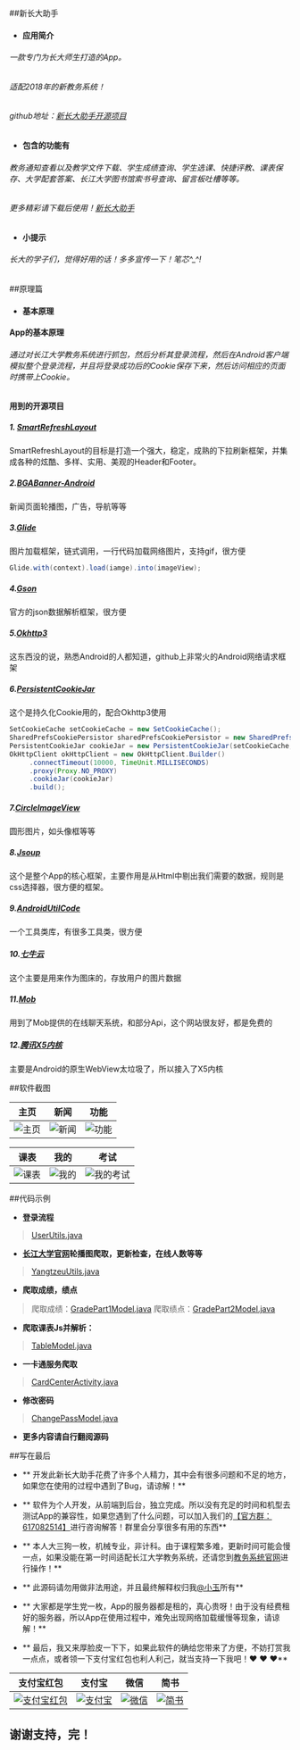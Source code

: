 ##新长大助手

- #### 应用简介
###### 一款专门为长大师生打造的App。
###### 适配2018年的新教务系统！
###### github地址：[新长大助手开源项目](https://github.com/xiaoyvyv/YangtzeuApp "新长大助手")

- #### 包含的功能有
###### 教务通知查看以及教学文件下载、学生成绩查询、学生选课、快捷评教、课表保存、大学配套答案、长江大学图书馆索书号查询、留言板吐槽等等。
###### 更多精彩请下载后使用！[新长大助手](https://www.coolapk.com/apk/172018 "新长大助手")

- #### 小提示
###### 长大的学子们，觉得好用的话！多多宣传一下！笔芯^_^!

##原理篇
- #### 基本原理
**App的基本原理**
###### 通过对长江大学教务系统进行抓包，然后分析其登录流程，然后在Android客户端模拟整个登录流程，并且将登录成功后的Cookie保存下来，然后访问相应的页面时携带上Cookie。
**用到的开源项目**
##### 1. [SmartRefreshLayout](https://github.com/scwang90/SmartRefreshLayout "SmartRefreshLayout")
SmartRefreshLayout的目标是打造一个强大，稳定，成熟的下拉刷新框架，并集成各种的炫酷、多样、实用、美观的Header和Footer。
##### 2.[BGABanner-Android](https://github.com/bingoogolapple/BGABanner-Android "BGABanner-Android")
新闻页面轮播图，广告，导航等等
##### 3.[Glide](https://github.com/bumptech/glide "Glide")
图片加载框架，链式调用，一行代码加载网络图片，支持gif，很方便
```java
Glide.with(context).load(iamge).into(imageView);
```
##### 4.[Gson](https://github.com/google/gson "Gson")
官方的json数据解析框架，很方便
##### 5.[Okhttp3](https://github.com/square/okhttp "Okhttp3")
这东西没的说，熟悉Android的人都知道，github上非常火的Android网络请求框架
##### 6.[PersistentCookieJar](https://github.com/franmontiel/PersistentCookieJar "PersistentCookieJar")
这个是持久化Cookie用的，配合Okhttp3使用
```java
SetCookieCache setCookieCache = new SetCookieCache();
SharedPrefsCookiePersistor sharedPrefsCookiePersistor = new SharedPrefsCookiePersistor(context);
PersistentCookieJar cookieJar = new PersistentCookieJar(setCookieCache, sharedPrefsCookiePersistor);
OkHttpClient okHttpClient = new OkHttpClient.Builder()
     .connectTimeout(10000, TimeUnit.MILLISECONDS)
     .proxy(Proxy.NO_PROXY)
     .cookieJar(cookieJar)
     .build();
```
##### 7.[CircleImageView](https://github.com/hdodenhof/CircleImageView "CircleImageView")
圆形图片，如头像框等等
##### 8.[Jsoup](https://github.com/jhy/jsoup "Jsoup")
这个是整个App的核心框架，主要作用是从Html中剔出我们需要的数据，规则是css选择器，很方便的框架。
##### 9.[AndroidUtilCode](https://github.com/Blankj/AndroidUtilCode "AndroidUtilCode")
一个工具类库，有很多工具类，很方便
##### 10.[七牛云](https://github.com/qiniu/android-sdk "七牛云")
这个主要是用来作为图床的，存放用户的图片数据
##### 11.[Mob](http://www.mob.com/ "Mob")
用到了Mob提供的在线聊天系统，和部分Api，这个网站很友好，都是免费的
##### 12.[腾讯X5内核](https://x5.tencent.com/ "腾讯X内核")
主要是Android的原生WebView太垃圾了，所以接入了X5内核

##软件截图

|主页|新闻|功能|
|:---:|:---:|:---:|
|![主页](https://www.showdoc.cc/server/api/common/visitfile/sign/23c1675cbbdd87ff96e7e801f754676e?showdoc=.jpg "主页")|![新闻](https://www.showdoc.cc/server/api/common/visitfile/sign/6749114e011136c945fdb03f91f2891f?showdoc=.jpg "新闻")|![功能](https://www.showdoc.cc/server/api/common/visitfile/sign/d6b92c42a5885042f7873ca344ac489c?showdoc=.jpg "功能")

|课表|我的|考试|
|:---:|:---:|:---:|
|![课表](https://www.showdoc.cc/server/api/common/visitfile/sign/db2699f1266e8732b66ca8f76c707e3c?showdoc=.jpg "主页")|![我的](https://www.showdoc.cc/server/api/common/visitfile/sign/af5da26f6857df9ff537df08b4647e39?showdoc=.jpg "我的")|![我的考试](https://www.showdoc.cc/server/api/common/visitfile/sign/8f56b564e5cf8e31b612aa528e251975?showdoc=.jpg "我的考试")

##代码示例

- **登录流程**
> [UserUtils.java](https://github.com/xiaoyvyv/YangtzeuApp/blob/master/app/src/main/java/com/yangtzeu/utils/UserUtils.java "UserUtils.java")

- **[长江大学官网](http://www.yangtzeu.edu.cn/ "大学官网")轮播图爬取，更新检查，在线人数等等**
>[YangtzeuUtils.java](https://github.com/xiaoyvyv/YangtzeuApp/blob/master/app/src/main/java/com/yangtzeu/utils/YangtzeuUtils.java "YangtzeuUtils.java")

- **爬取成绩，绩点**
>爬取成绩：[GradePart1Model.java](https://github.com/xiaoyvyv/YangtzeuApp/blob/master/app/src/main/java/com/yangtzeu/model/GradePart1Model.java "GradePart1Model.java")
>爬取绩点：[GradePart2Model.java](https://github.com/xiaoyvyv/YangtzeuApp/blob/master/app/src/main/java/com/yangtzeu/model/GradePart2Model.java "GradePart2Model.java")

- **爬取课表Js并解析：**
>[TableModel.java](https://github.com/xiaoyvyv/YangtzeuApp/blob/master/app/src/main/java/com/yangtzeu/model/TableModel.java "TableModel.java")

- **一卡通服务爬取**
>[CardCenterActivity.java](https://github.com/xiaoyvyv/YangtzeuApp/blob/master/app/src/main/java/com/yangtzeu/ui/activity/CardCenterActivity.java "CardCenterActivity.java")

- **修改密码**
>[ChangePassModel.java](https://github.com/xiaoyvyv/YangtzeuApp/blob/master/app/src/main/java/com/yangtzeu/model/ChangePassModel.java "ChangePassModel.java")

- **更多内容请自行翻阅源码**

##写在最后

- ** 开发此新长大助手花费了许多个人精力，其中会有很多问题和不足的地方，如果您在使用的过程中遇到了Bug，请谅解！**

- ** 软件为个人开发，从前端到后台，独立完成。所以没有充足的时间和机型去测试App的兼容性，如果您遇到了什么问题，可以加入我们的[【官方群：617082514】](http://shang.qq.com/wpa/qunwpa?idkey=cce0b4adab1b1de2d6dc261ff73cf54396c22751fb36a9c9296fc8f376fb23f7 "官方群")进行咨询解答！群里会分享很多有用的东西**

- ** 本人大三狗一枚，机械专业，非计科。由于课程繁多难，更新时间可能会慢一点，如果没能在第一时间适配长江大学教务系统，还请您到[教务系统官网](http://jwc3.yangtzeu.edu.cn/eams/login.action "官网")进行操作！**

- ** 此源码请勿用做非法用途，并且最终解释权归我[&#64;小玉](http://ll.xyll520.top/ "&#64;小玉")所有**

- ** 大家都是学生党一枚，App的服务器都是租的，真心贵呀！由于没有经费租好的服务器，所以App在使用过程中，难免出现网络加载缓慢等现象，请谅解！**

- ** 最后，我又来厚脸皮一下下，如果此软件的确给您带来了方便，不妨打赏我一点点，或者领一下支付宝红包也利人利己，就当支持一下我吧！&hearts; &hearts; &hearts;**


|支付宝红包|支付宝|微信|简书|
|:---:|:---:|:---:|:---:|
|[![支付宝红包](https://www.showdoc.cc/server/api/common/visitfile/sign/3795982a5ff0f8c3c7811f2ef9f716ae?showdoc=.jpg "支付宝红包")](https://qr.alipay.com/c1x08894fliska9rxlrecb5 "支付宝红包")|[![支付宝](https://www.showdoc.cc/server/api/common/visitfile/sign/20b0232faa826d7e072d532f03d59897?showdoc=.jpg "支付宝")](https://www.showdoc.cc/server/api/common/visitfile/sign/20b0232faa826d7e072d532f03d59897?showdoc=.jpg "支付宝")|[![微信](https://www.showdoc.cc/server/api/common/visitfile/sign/a67fc8383cae5a3b31b2e1c9284009eb?showdoc=.jpg "微信")](https://www.showdoc.cc/server/api/common/visitfile/sign/a67fc8383cae5a3b31b2e1c9284009eb?showdoc=.jpg "微信")|[![简书](https://www.showdoc.cc/server/api/common/visitfile/sign/a3e3243e51573f6568fd4031c4527ad0?showdoc=.jpg "简书")](https://www.showdoc.cc/server/api/common/visitfile/sign/a3e3243e51573f6568fd4031c4527ad0?showdoc=.jpg "简书")|

## 谢谢支持，完！





